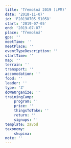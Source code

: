 ```yaml
---
title: 'Třemošná 2019 (LPM)'
date: '2018-11-07'
id: 'P20190705_51058'
start: '2019-07-05'
end: '2019-07-07'
place: 'Třemošná'
gps: ''
meetTime: ''
meetPlace: ''
eventTypeDescription: ''
startTime: ''
map: ''
terrain: ''
transport: ''
accomodation: ''
food: ''
leader: ''
type: 'Z'
doWeOrganize: ''
trainingCamp:
    program: ''
    price: ''
    thingsToTake: ''
    return: ''
    signups: ''
template: zavod
taxonomy:
    skupina:
note: ''
---
```

